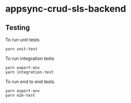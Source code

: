 # appsync-crud-sls-backend

## Testing

To run unit tests

```
yarn unit-test
```

To run integration tests

```
yarn export-env
yarn integration-test
```

To run end to end tests

```
yarn export-env
yarn e2e-test
```
